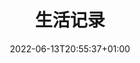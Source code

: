 ---
title: "生活记录"
date: 2022-06-13T20:55:37+01:00
draft: false
layoutBackgroundHeaderSpace: false
layoutBackgroundBlur : false
---